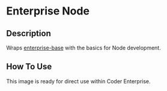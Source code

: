 # Enterprise Node

## Description

Wraps [enterprise-base](../base/README.md) with the basics for Node development.

## How To Use

This image is ready for direct use within Coder Enterprise.
